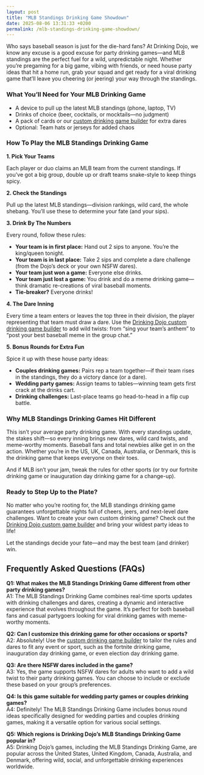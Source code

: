 ```yaml
---
layout: post
title: "MLB Standings Drinking Game Showdown"
date: 2025-08-06 13:31:33 +0200
permalink: /mlb-standings-drinking-game-showdown/
---
```

Who says baseball season is just for the die-hard fans? At Drinking Dojo, we know any excuse is a good excuse for party drinking games—and MLB standings are the perfect fuel for a wild, unpredictable night. Whether you’re pregaming for a big game, vibing with friends, or need house party ideas that hit a home run, grab your squad and get ready for a viral drinking game that’ll leave you cheering (or jeering) your way through the standings.

### What You’ll Need for Your MLB Drinking Game

- A device to pull up the latest MLB standings (phone, laptop, TV)
- Drinks of choice (beer, cocktails, or mocktails—no judgment)
- A pack of cards or our [custom drinking game builder](https://drinkingdojo.com) for extra dares
- Optional: Team hats or jerseys for added chaos

### How To Play the MLB Standings Drinking Game

**1. Pick Your Teams**

Each player or duo claims an MLB team from the current standings. If you’ve got a big group, double up or draft teams snake-style to keep things spicy.

**2. Check the Standings**

Pull up the latest MLB standings—division rankings, wild card, the whole shebang. You’ll use these to determine your fate (and your sips).

**3. Drink By The Numbers**

Every round, follow these rules:

- **Your team is in first place:** Hand out 2 sips to anyone. You’re the king/queen tonight.
- **Your team is in last place:** Take 2 sips and complete a dare challenge (from the Dojo’s deck or your own NSFW dares).
- **Your team just won a game:** Everyone else drinks.
- **Your team just lost a game:** You drink and do a meme drinking game—think dramatic re-creations of viral baseball moments.
- **Tie-breaker?** Everyone drinks!

**4. The Dare Inning**

Every time a team enters or leaves the top three in their division, the player representing that team must draw a dare. Use the [Drinking Dojo custom drinking game builder](https://drinkingdojo.com) to add wild twists: from “sing your team’s anthem” to “post your best baseball meme in the group chat.”

**5. Bonus Rounds for Extra Fun**

Spice it up with these house party ideas:

- **Couples drinking games:** Pairs rep a team together—if their team rises in the standings, they do a victory dance (or a dare).
- **Wedding party games:** Assign teams to tables—winning team gets first crack at the drinks cart.
- **Drinking challenges:** Last-place teams go head-to-head in a flip cup battle.

### Why MLB Standings Drinking Games Hit Different

This isn’t your average party drinking game. With every standings update, the stakes shift—so every inning brings new dares, wild card twists, and meme-worthy moments. Baseball fans and total newbies alike get in on the action. Whether you’re in the US, UK, Canada, Australia, or Denmark, this is the drinking game that keeps everyone on their toes.

And if MLB isn’t your jam, tweak the rules for other sports (or try our fortnite drinking game or inauguration day drinking game for a change-up).

### Ready to Step Up to the Plate?

No matter who you’re rooting for, the MLB standings drinking game guarantees unforgettable nights full of cheers, jeers, and next-level dare challenges. Want to create your own custom drinking game? Check out the [Drinking Dojo custom game builder](https://drinkingdojo.com) and bring your wildest party ideas to life!

Let the standings decide your fate—and may the best team (and drinker) win.

## Frequently Asked Questions (FAQs)

**Q1: What makes the MLB Standings Drinking Game different from other party drinking games?**  
A1: The MLB Standings Drinking Game combines real-time sports updates with drinking challenges and dares, creating a dynamic and interactive experience that evolves throughout the game. It’s perfect for both baseball fans and casual partygoers looking for viral drinking games with meme-worthy moments.

**Q2: Can I customize this drinking game for other occasions or sports?**  
A2: Absolutely! Use the [custom drinking game builder](https://drinkingdojo.com) to tailor the rules and dares to fit any event or sport, such as the fortnite drinking game, inauguration day drinking game, or even election day drinking game.

**Q3: Are there NSFW dares included in the game?**  
A3: Yes, the game supports NSFW dares for adults who want to add a wild twist to their party drinking games. You can choose to include or exclude these based on your group’s preferences.

**Q4: Is this game suitable for wedding party games or couples drinking games?**  
A4: Definitely! The MLB Standings Drinking Game includes bonus round ideas specifically designed for wedding parties and couples drinking games, making it a versatile option for various social settings.

**Q5: Which regions is Drinking Dojo’s MLB Standings Drinking Game popular in?**  
A5: Drinking Dojo’s games, including the MLB Standings Drinking Game, are popular across the United States, United Kingdom, Canada, Australia, and Denmark, offering wild, social, and unforgettable drinking experiences worldwide.

<script type="application/ld+json">
{
  "@context": "https://schema.org",
  "@type": "BlogPosting",
  "headline": "MLB Standings Drinking Game Showdown",
  "description": "Discover how to turn MLB standings into a wild and unforgettable party drinking game with Drinking Dojo's custom drinking game builder and dare challenges.",
  "author": {
    "@type": "Person",
    "name": "Drinking Dojo"
  },
  "publisher": {
    "@type": "Person",
    "name": "Drinking Dojo"
  },
  "mainEntityOfPage": {
    "@type": "WebPage",
    "@id": "https://drinkingdojo.com/mlb-standings-drinking-game-showdown"
  },
  "keywords": "drinking games, party drinking games, custom drinking game builder, dare challenges, viral drinking games, meme drinking games, fortnite drinking game, inauguration day drinking game, NSFW dares, election day drinking game, wedding party games, couples drinking games, house party ideas, drinking challenges",
  "datePublished": "2024-04-01",
  "dateModified": "2024-04-01"
}
</script>

<script type="application/ld+json">
{
  "@context": "https://schema.org",
  "@type": "FAQPage",
  "mainEntity": [
    {
      "@type": "Question",
      "name": "What makes the MLB Standings Drinking Game different from other party drinking games?",
      "acceptedAnswer": {
        "@type": "Answer",
        "text": "The MLB Standings Drinking Game combines real-time sports updates with drinking challenges and dares, creating a dynamic and interactive experience that evolves throughout the game. It’s perfect for both baseball fans and casual partygoers looking for viral drinking games with meme-worthy moments."
      }
    },
    {
      "@type": "Question",
      "name": "Can I customize this drinking game for other occasions or sports?",
      "acceptedAnswer": {
        "@type": "Answer",
        "text": "Absolutely! Use the custom drinking game builder to tailor the rules and dares to fit any event or sport, such as the fortnite drinking game, inauguration day drinking game, or even election day drinking game."
      }
    },
    {
      "@type": "Question",
      "name": "Are there NSFW dares included in the game?",
      "acceptedAnswer": {
        "@type": "Answer",
        "text": "Yes, the game supports NSFW dares for adults who want to add a wild twist to their party drinking games. You can choose to include or exclude these based on your group’s preferences."
      }
    },
    {
      "@type": "Question",
      "name": "Is this game suitable for wedding party games or couples drinking games?",
      "acceptedAnswer": {
        "@type": "Answer",
        "text": "Definitely! The MLB Standings Drinking Game includes bonus round ideas specifically designed for wedding parties and couples drinking games, making it a versatile option for various social settings."
      }
    },
    {
      "@type": "Question",
      "name": "Which regions is Drinking Dojo’s MLB Standings Drinking Game popular in?",
      "acceptedAnswer": {
        "@type": "Answer",
        "text": "Drinking Dojo’s games, including the MLB Standings Drinking Game, are popular across the United States, United Kingdom, Canada, Australia, and Denmark, offering wild, social, and unforgettable drinking experiences worldwide."
      }
    }
  ]
}
</script>